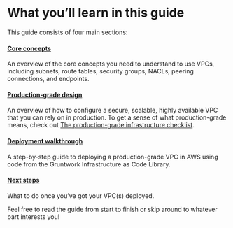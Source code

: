 # What you’ll learn in this guide

This guide consists of four main sections:

<div className="dlist">

#### [Core concepts](../1-core-concepts/0-default-vp-cs-and-custom-vp-cs.md)

An overview of the core concepts you need to understand to use VPCs, including subnets, route tables, security
groups, NACLs, peering connections, and endpoints.

#### [Production-grade design](../2-production-grade-design/0-intro.md)

An overview of how to configure a secure, scalable, highly available VPC that you can rely on in production. To get a
sense of what production-grade means, check out [The production-grade infrastructure checklist](/guides/foundations/how-to-use-gruntwork-infrastructure-as-code-library#production_grade_infra_checklist).

#### [Deployment walkthrough](../3-deployment-walkthrough/0-pre-requisites.md)

A step-by-step guide to deploying a production-grade VPC in AWS using code from the Gruntwork Infrastructure as Code Library.

#### [Next steps](../4-next-steps.md)

What to do once you’ve got your VPC(s) deployed.

</div>

Feel free to read the guide from start to finish or skip around to whatever part interests you!
